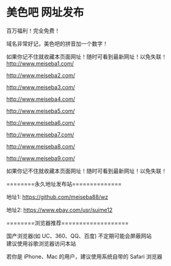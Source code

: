 # 美色吧 网址发布

百万福利！完全免费！

域名非常好记，美色吧的拼音加一个数字！<br/>

如果你记不住就收藏本页面网址！随时可看到最新网址！以免失联！ <br/>
http://www.meiseba1.com/<br/>

http://www.meiseba2.com/<br/>

http://www.meiseba3.com/<br/>

http://www.meiseba4.com/<br/>

http://www.meiseba5.com/<br/>

http://www.meiseba6.com/<br/>

http://www.meiseba7.com/<br/>

http://www.meiseba8.com/<br/>

http://www.meiseba9.com/<br/>

如果你记不住就收藏本页面网址！随时可看到最新网址！以免失联！<br/>

========永久地址发布站==============<br/>

地址1: https://github.com/meiseba88/wz<br/>

地址2: https://www.ebay.com/usr/suime12<br/>

========浏览器推荐===================<br/>

国产浏览器(如 UC、360、QQ、百度) 不定期可能会屏蔽网站<br/>
建议使用谷歌浏览器访问本站<br/>

若你是 iPhone、Mac 的用户，建议使用系统自带的 Safari 浏览器<br/>
